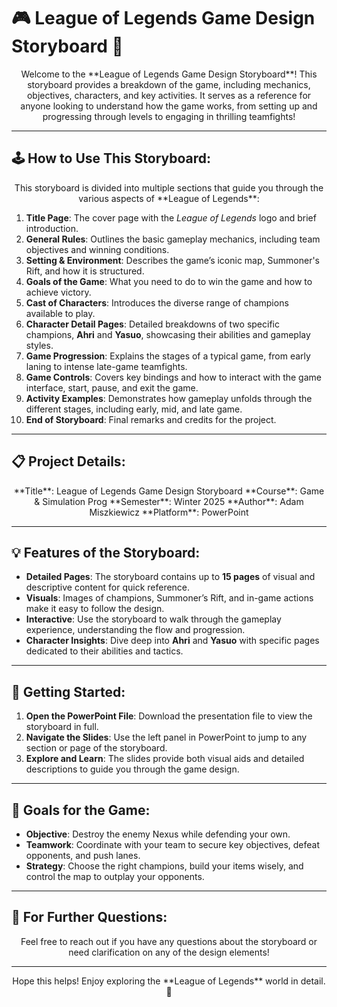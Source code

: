# 🎮 League of Legends Game Design Storyboard 📜

<center>Welcome to the **League of Legends Game Design Storyboard**! This storyboard provides a breakdown of the game, including mechanics, objectives, characters, and key activities. It serves as a reference for anyone looking to understand how the game works, from setting up and progressing through levels to engaging in thrilling teamfights! </center>

---

## 🕹️ **How to Use This Storyboard**:

<center>This storyboard is divided into multiple sections that guide you through the various aspects of **League of Legends**:</center>

1. **Title Page**: The cover page with the *League of Legends* logo and brief introduction.
2. **General Rules**: Outlines the basic gameplay mechanics, including team objectives and winning conditions.
3. **Setting & Environment**: Describes the game’s iconic map, Summoner's Rift, and how it is structured.
4. **Goals of the Game**: What you need to do to win the game and how to achieve victory.
5. **Cast of Characters**: Introduces the diverse range of champions available to play.
6. **Character Detail Pages**: Detailed breakdowns of two specific champions, **Ahri** and **Yasuo**, showcasing their abilities and gameplay styles.
7. **Game Progression**: Explains the stages of a typical game, from early laning to intense late-game teamfights.
8. **Game Controls**: Covers key bindings and how to interact with the game interface, start, pause, and exit the game.
9. **Activity Examples**: Demonstrates how gameplay unfolds through the different stages, including early, mid, and late game.
10. **End of Storyboard**: Final remarks and credits for the project.

---

## 📋 **Project Details**:

<center>
**Title**: League of Legends Game Design Storyboard  
**Course**: Game & Simulation Prog  
**Semester**: Winter 2025  
**Author**: Adam Miszkiewicz  
**Platform**: PowerPoint
</center>

---

## 💡 **Features of the Storyboard**:

- **Detailed Pages**: The storyboard contains up to **15 pages** of visual and descriptive content for quick reference.
- **Visuals**: Images of champions, Summoner’s Rift, and in-game actions make it easy to follow the design.
- **Interactive**: Use the storyboard to walk through the gameplay experience, understanding the flow and progression.
- **Character Insights**: Dive deep into **Ahri** and **Yasuo** with specific pages dedicated to their abilities and tactics.

---

## 🏁 **Getting Started**:

1. **Open the PowerPoint File**: Download the presentation file to view the storyboard in full.
2. **Navigate the Slides**: Use the left panel in PowerPoint to jump to any section or page of the storyboard.
3. **Explore and Learn**: The slides provide both visual aids and detailed descriptions to guide you through the game design.

---

## 🎯 **Goals for the Game**:

- **Objective**: Destroy the enemy Nexus while defending your own.
- **Teamwork**: Coordinate with your team to secure key objectives, defeat opponents, and push lanes.
- **Strategy**: Choose the right champions, build your items wisely, and control the map to outplay your opponents.

---

## 🚀 **For Further Questions**:

<center>Feel free to reach out if you have any questions about the storyboard or need clarification on any of the design elements!</center>

---

<center>Hope this helps! Enjoy exploring the **League of Legends** world in detail. 🌟</center>
